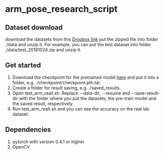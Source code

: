 # arm_pose_research_script

## Dataset download
download the datasets from this [Dropbox link](https://www.dropbox.com/sh/etvx8edkweco97u/AABQkjEIGJOwXy09AdAQDqWRa?dl=0)
put the zipped file into folder ./data and unzip it. For example, you can put the test dataset into folder ./data/test_20181024.zip and unzip it. 

## Get started
1. Download the checkpoint for the pretrained model [here](https://www.dropbox.com/s/asi82l7hjdvo1ne/checkpoint.pth.tar?dl=0) and put it into a folder, e.g. ./checkpoint/checkpoint.pth.tar. 
2. Create a folder for result saving, e.g. ./saved_results.
3. Open test_arm_reall.sh. Replace --data-dir, --resume and --save-result-dir with the folder where you put the datasets, the pre-train model and the saved result, respectively.
4. Run test_arm_reall.sh and you can see the accuracy on the real lab dataset.

## Dependencies
1. pytorch with version 0.4.1 or higher
2. OpenCV
